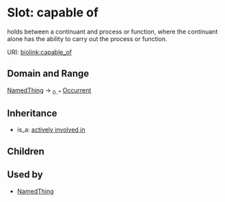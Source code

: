 # Slot: capable of


holds between a continuant and process or function, where the continuant alone has the ability to carry out the process or function.

URI: [biolink:capable_of](https://w3id.org/biolink/vocab/capable_of)
## Domain and Range

[NamedThing](NamedThing.md) ->  <sub>0..*</sub> [Occurrent](Occurrent.md)
## Inheritance

 *  is_a: [actively involved in](actively_involved_in.md)
## Children

## Used by

 * [NamedThing](NamedThing.md)
